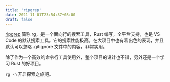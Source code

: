 ```yaml
---
title: 'ripgrep'
date: 2021-11-01T23:54:37+08:00
draft: false
---
```


[ripgrep](https://github.com/BurntSushi/ripgrep) 简称 rg，是一个面向行的搜索工具，Rust 编写，全平台支持，也是 VS Code 的默认搜索工具。它的搜索性能极高，在大项目中也有着出色的表现，并且默认可以忽略 .gitignore 文件中的内容，非常实用。

除了作为一个高效的命令行工具使用外，整个项目的设计也不错，另外还是一个学习 Rust 的好项目。

`rg -h` 开启探索之旅吧。
